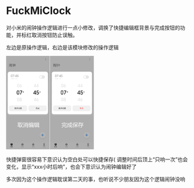 # FuckMiClock

对小米的闹钟操作逻辑进行一点小修改，调换了快捷编辑框背景与完成按钮的功能，并标红取消按钮防止误触。

左边是原操作逻辑，右边是该模块修改的操作逻辑

<img src="./对比图.png" alt="test" style="zoom: 25%;" />

快捷弹窗很容易下意识认为空白处可以快捷保存(
调整时间后顶上“只响一次”也会变化，显示“xxx小时后响”，也会下意识认为闹钟编辑好了

多次因为这个操作逻辑耽误第二天的事，也听说不少朋友因为这个逻辑闹钟没响